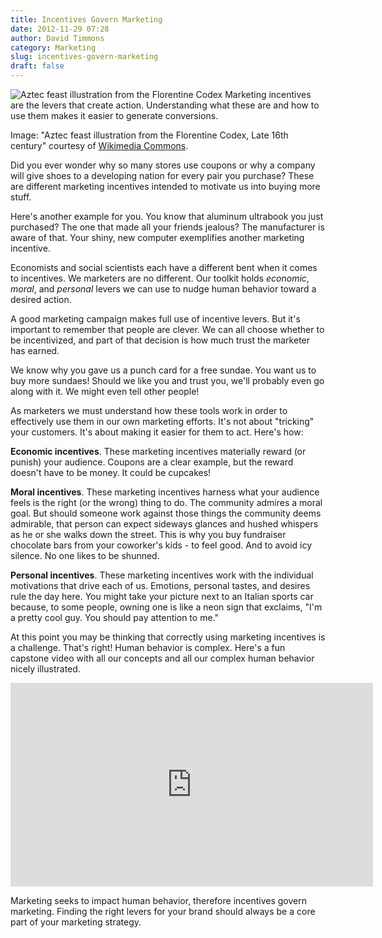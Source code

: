 ```yaml
---
title: Incentives Govern Marketing
date: 2012-11-29 07:28
author: David Timmons
category: Marketing
slug: incentives-govern-marketing
draft: false
---
```


![Aztec feast illustration from the Florentine Codex][1]
<span class="img-caption">
  Marketing incentives are the levers that create action. Understanding
  what these are and how to use them makes it easier to generate
  conversions.

  Image: "Aztec feast illustration from the Florentine Codex, Late 16th
  century" courtesy of [Wikimedia Commons][2].
</span>

Did you ever wonder why so many stores use coupons or why a company will
give shoes to a developing nation for every pair you purchase? These are
different marketing incentives intended to motivate us into buying more
stuff.

Here's another example for you. You know that aluminum ultrabook you
just purchased? The one that made all your friends jealous? The
manufacturer is aware of that. Your shiny, new computer exemplifies
another marketing incentive.

Economists and social scientists each have a different bent when it
comes to incentives. We marketers are no different. Our toolkit holds
*economic*, *moral*, and *personal* levers we can use to nudge human
behavior toward a desired action.

A good marketing campaign makes full use of incentive levers. But it's
important to remember that people are clever. We can all choose whether
to be incentivized, and part of that decision is how much trust the
marketer has earned.

We know why you gave us a punch card for a free sundae. You want us to
buy more sundaes! Should we like you and trust you, we'll probably even
go along with it. We might even tell other people!

As marketers we must understand how these tools work in order to
effectively use them in our own marketing efforts. It's not about
"tricking" your customers. It's about making it easier for them to act.
Here's how:

**Economic incentives**. These marketing incentives materially reward
(or punish) your audience. Coupons are a clear example, but the reward
doesn't have to be money. It could be cupcakes!

**Moral incentives**. These marketing incentives harness what your
audience feels is the right (or the wrong) thing to do. The community
admires a moral goal. But should someone work against those things the
community deems admirable, that person can expect sideways glances and
hushed whispers as he or she walks down the street. This is why you buy
fundraiser chocolate bars from your coworker's kids - to feel good. And
to avoid icy silence. No one likes to be shunned.

**Personal incentives**. These marketing incentives work with the
individual motivations that drive each of us. Emotions, personal tastes,
and desires rule the day here. You might take your picture next to an
Italian sports car because, to some people, owning one is like a neon
sign that exclaims, "I'm a pretty cool guy. You should pay attention to
me."

At this point you may be thinking that correctly using marketing
incentives is a challenge. That's right! Human behavior is complex.
Here's a fun capstone video with all our concepts and all our complex
human behavior nicely illustrated.

<iframe width="580" height="326"
        src="http://www.youtube.com/embed/osUwukXSd0k?rel=0"
        frameborder="0" allowfullscreen></iframe>

Marketing seeks to impact human behavior, therefore incentives govern
marketing. Finding the right levers for your brand should always be a
core part of your marketing strategy.


[1]: {filename}/images/2012/11/incentives-govern-marketing0.jpg
  "Marketing incentives are the levers that create action."

[2]: http://commons.wikimedia.org/wiki/File:Aztec_feast_4.jpg
  "View the original image on Wikimedia Commons."
